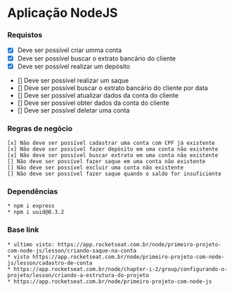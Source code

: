 # Aplicação NodeJS

### Requistos
- [x] Deve ser possível criar umma conta
- [x] Deve ser possível buscar o extrato bancário do cliente
- [x] Deve ser possível realizar um depósito
- [] Deve ser possível realizar um saque
- [] Deve ser possível buscar o extrato bancário do cliente por data
- [] Deve ser possível atualizar dados da conta do cliente
- [] Deve ser possível obter dados da conta do cliente
- [] Deve ser possível deletar uma conta

### Regras de negócio
    [x] Não deve ser possível cadastrar uma conta com CPF já existente
    [x] Não deve ser possível fazer depósito em uma conta não existente
    [x] Não deve ser possível buscar extrato em uma conta não existente
    [] Não deve ser possível fazer saque em uma conta não existente
    [] Não deve ser possível excluir uma conta não existente
    [] Não deve ser possível fazer saque quando o saldo for insuficiente


### Dependências
    * npm i express
    * npm i uuid@8.3.2

### Base link
    * ultimo visto: https://app.rocketseat.com.br/node/primeiro-projeto-com-node-js/lesson/criando-saque-na-conta
    * visto https://app.rocketseat.com.br/node/primeiro-projeto-com-node-js/lesson/cadastro-de-conta
    * https://app.rocketseat.com.br/node/chapter-i-2/group/configurando-o-projeto/lesson/criando-a-estrutura-do-projeto
    * https://app.rocketseat.com.br/node/primeiro-projeto-com-node-js